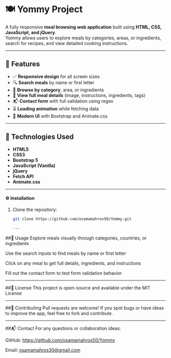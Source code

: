 # 🍽️ Yommy Project

A fully responsive **meal browsing web application** built using **HTML, CSS, JavaScript, and jQuery**.  
Yommy allows users to explore meals by categories, areas, or ingredients, search for recipes, and view detailed cooking instructions.

---

## 🌟 Features

- ✅ **Responsive design** for all screen sizes
- 🔍 **Search meals** by name or first letter
- 📂 **Browse by category**, area, or ingredients
- 🧾 **View full meal details** (image, instructions, ingredients, tags)
- 📬 **Contact form** with full validation using regex
- ⏳ **Loading animation** while fetching data
- 🎨 **Modern UI** with Bootstrap and Animate.css

---

## 📂 Technologies Used

- **HTML5**
- **CSS3**
- **Bootstrap 5**
- **JavaScript (Vanilla)**
- **jQuery**
- **Fetch API**
- **Animate.css**
---

#### ⚙️ Installation

1. Clone the repository:
   ```bash
   git clone https://github.com/osamamahros50/Yommy.git

   ---
##📌 Usage
Explore meals visually through categories, countries, or ingredients

Use the search inputs to find meals by name or first letter

Click on any meal to get full details, ingredients, and instructions

Fill out the contact form to test form validation behavior

---
##📜 License
This project is open-source and available under the MIT License

---
##🤝 Contributing
Pull requests are welcome!
If you spot bugs or have ideas to improve the app, feel free to fork and contribute.

---
##📬 Contact
For any questions or collaboration ideas:

GitHub: https://github.com/osamamahros50/Yommy

Email: osamamahros30@gmail.com


